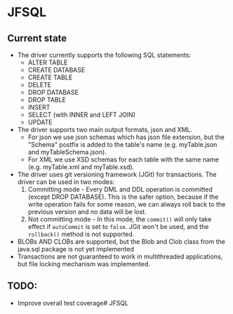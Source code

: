 # JFSQL

## Current state

- The driver currently supports the following SQL statements:
    * ALTER TABLE
    * CREATE DATABASE
    * CREATE TABLE
    * DELETE
    * DROP DATABASE
    * DROP TABLE
    * INSERT
    * SELECT (with INNER and LEFT JOIN)
    * UPDATE
- The driver supports two main output formats, json and XML.
    * For json we use json schemas which has json file extension, but the "Schema" postfix is added to the table's
      name (e.g. myTable.json and myTableSchema.json).
    * For XML we use XSD schemas for each table with the same name (e.g. myTable.xml and myTable.xsd).
- The driver uses git versioning framework (JGit) for transactions. The driver can be used in two modes:
    1. Committing mode - Every DML and DDL operation is committed (except DROP DATABASE). This is the safer option,
       because if the write operation fails for some reason, we can always roll back to the previous version and no data
       will be lost.
    2. Not committing mode - In this mode, the `commit()` will only take effect if `autoCommit` is set to `false`. JGit won't be used, and the `rollback()` method is not supported.
- BLOBs AND CLOBs are supported, but the Blob and Clob class from the java.sql package is not yet implemented
- Transactions are not guaranteed to work in multithreaded applications, but file locking mechanism was implemented.

## TODO:
- Improve overall test coverage# JFSQL
